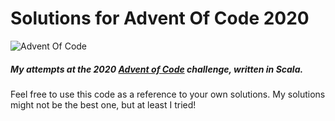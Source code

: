 # Solutions for Advent Of Code 2020
![Advent Of Code](https://tonnygaric.com/media/pages/blog/first-time-participating-in-advent-of-code/2028434015-1552215026/first-time-participating-in-advent-of-code.png)

##### My attempts at the 2020 [Advent of Code](https://adventofcode.com/) challenge, written in Scala.
Feel free to use this code as a reference to your own solutions. My solutions might not be the best one, but at least I tried!